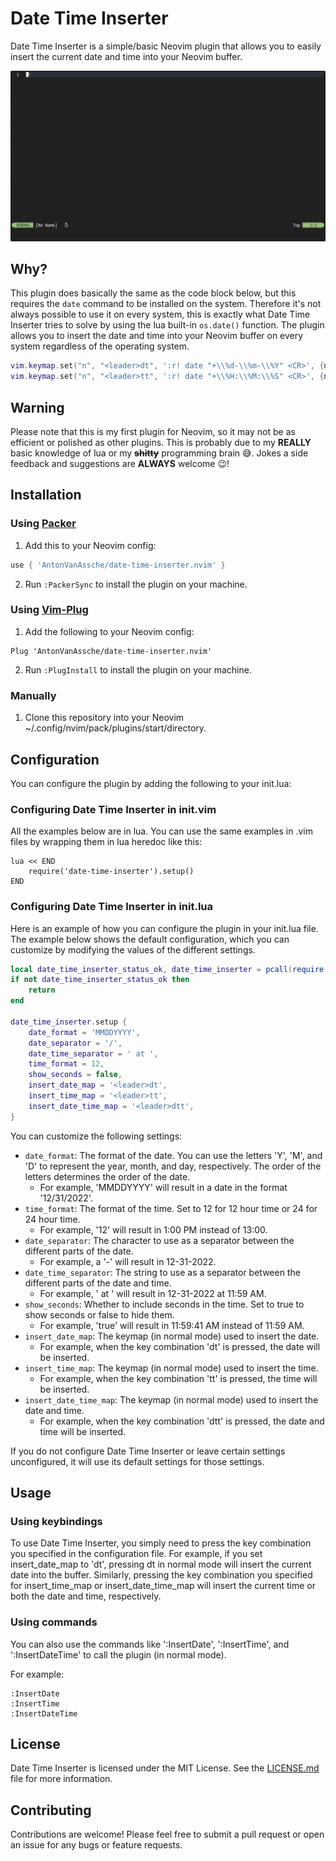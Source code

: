 # Date Time Inserter

Date Time Inserter is a simple/basic Neovim plugin that allows you to easily insert the current date and time into your Neovim buffer.

![preview](./assets/preview.gif)

## Why?

This plugin does basically the same as the code block below, but this requires the `date` command to be installed on the system.
Therefore it's not always possible to use it on every system, this is exactly what Date Time Inserter tries to solve by using the lua built-in `os.date()` function.
The plugin allows you to insert the date and time into your Neovim buffer on every system regardless of the operating system.

```lua
vim.keymap.set("n", "<leader>dt", ':r! date "+\\%d-\\%m-\\%Y" <CR>', {noremap = true, vim.keymap.set})
vim.keymap.set("n", "<leader>tt", ':r! date "+\\%H:\\%M:\\%S" <CR>', {noremap = true, vim.keymap.set})
```

## Warning

Please note that this is my first plugin for Neovim, so it may not be as efficient or polished as other plugins.
This is probably due to my **REALLY** basic knowledge of lua or my **~~shitty~~** programming brain 😅.
Jokes a side feedback and suggestions are **ALWAYS** welcome 😉!

## Installation

### Using [Packer](https://github.com/wbthomason/packer.nvim)

1. Add this to your Neovim config:

```lua
use { 'AntonVanAssche/date-time-inserter.nvim' }
```

2. Run `:PackerSync` to install the plugin on your machine.

### Using [Vim-Plug](https://github.com/junegunn/vim-plug)

1. Add the following to your Neovim config:

```vim
Plug 'AntonVanAssche/date-time-inserter.nvim'
```

2. Run `:PlugInstall` to install the plugin on your machine.

### Manually

1. Clone this repository into your Neovim ~/.config/nvim/pack/plugins/start/directory.

## Configuration

You can configure the plugin by adding the following to your init.lua:

### Configuring Date Time Inserter in init.vim

All the examples below are in lua. You can use the same examples in .vim files by wrapping them in lua heredoc like this:

```vim
lua << END
    require('date-time-inserter').setup()
END
```

### Configuring Date Time Inserter in init.lua

Here is an example of how you can configure the plugin in your init.lua file.
The example below shows the default configuration, which you can customize by modifying the values of the different settings.

```lua
local date_time_inserter_status_ok, date_time_inserter = pcall(require, "date-time-inserter")
if not date_time_inserter_status_ok then
    return
end

date_time_inserter.setup {
    date_format = 'MMDDYYYY',
    date_separator = '/',
    date_time_separator = ' at ',
    time_format = 12,
    show_seconds = false,
    insert_date_map = '<leader>dt',
    insert_time_map = '<leader>tt',
    insert_date_time_map = '<leader>dtt',
}
```

You can customize the following settings:

- `date_format`: The format of the date. You can use the letters 'Y', 'M', and 'D' to represent the year, month, and day, respectively. The order of the letters determines the order of the date.
  - For example, 'MMDDYYYY' will result in a date in the format '12/31/2022'.
- `time_format`: The format of the time. Set to 12 for 12 hour time or 24 for 24 hour time.
  - For example, '12' will result in 1:00 PM instead of 13:00.
- `date_separator`: The character to use as a separator between the different parts of the date.
  - For example, a '-' will result in 12-31-2022.
- `date_time_separator`: The string to use as a separator between the different parts of the date and time.
  - For example, ' at ' will result in 12-31-2022 at 11:59 AM.
- `show_seconds`: Whether to include seconds in the time. Set to true to show seconds or false to hide them.
  - For example, 'true' will result in 11:59:41 AM instead of 11:59 AM.
- `insert_date_map`: The keymap (in normal mode) used to insert the date.
  - For example, when the key combination '<leader>dt' is pressed, the date will be inserted.
- `insert_time_map`: The keymap (in normal mode) used to insert the time.
  - For example, when the key combination '<leader>tt' is pressed, the time will be inserted.
- `insert_date_time_map`: The keymap (in normal mode) used to insert the date and time.
  - For example, when the key combination '<leader>dtt' is pressed, the date and time will be inserted.

If you do not configure Date Time Inserter or leave certain settings unconfigured, it will use its default settings for those settings.

## Usage

### Using keybindings

To use Date Time Inserter, you simply need to press the key combination you specified in the configuration file.
For example, if you set insert_date_map to '<leader>dt', pressing <leader>dt in normal mode will insert the current date into the buffer.
Similarly, pressing the key combination you specified for insert_time_map or insert_date_time_map will insert the current time or both the date and time, respectively.

### Using commands

You can also use the commands like ':InsertDate', ':InsertTime', and ':InsertDateTime' to call the plugin (in normal mode).

For example:

```
:InsertDate
:InsertTime
:InsertDateTime
```

## License

Date Time Inserter is licensed under the MIT License. See the [LICENSE.md](./LICENSE.md) file for more information.

## Contributing

Contributions are welcome! Please feel free to submit a pull request or open an issue for any bugs or feature requests.
